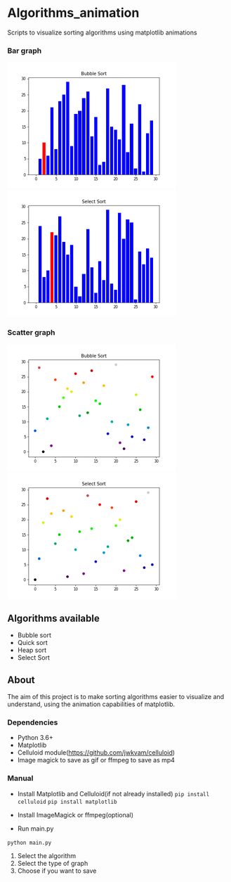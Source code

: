 # Algorithms_animation
Scripts to visualize sorting algorithms using matplotlib animations
### Bar graph
![](gif_algorithm/bubblesort_bar.gif)
![](gif_algorithm/selectionsort_bar.gif)

### Scatter graph
![](gif_algorithm/bubblesort_scatter.gif)
![](gif_algorithm/selectionsort_scatter.gif)

## Algorithms available
- Bubble sort
- Quick sort
- Heap sort
- Select Sort

## About
The aim of this project is to make sorting algorithms easier to visualize and understand, using the animation capabilities of matplotlib.  

### Dependencies
- Python 3.6+
- Matplotlib
- Celluloid module(https://github.com/jwkvam/celluloid)
- Image magick to save as gif or ffmpeg to save as mp4

### Manual
- Install Matplotlib and Celluloid(if not already installed)
`pip install celluloid`
`pip install matplotlib`

- Install ImageMagick or ffmpeg(optional)

- Run main.py

`python main.py`

1. Select the algorithm
2. Select the type of graph
4. Choose if you want to save

